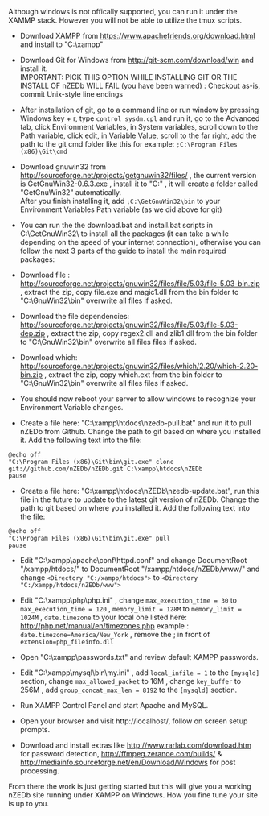 Although windows is not offically supported, you can run it under the XAMMP stack. However you will not be able to utilize the tmux scripts.

* Download XAMPP from https://www.apachefriends.org/download.html and install to "C:\xampp\"   

* Download Git for Windows from http://git-scm.com/download/win and install it.  
IMPORTANT: PICK THIS OPTION WHILE INSTALLING GIT OR THE INSTALL OF nZEDb WILL FAIL (you have been warned) : 
Checkout as-is, commit Unix-style line endings

* After installation of git, go to a command line or run window by pressing Windows key + r, type `control sysdm.cpl` and run it, go to the Advanced tab, click Environment Variables, in System variables, scroll down to the Path variable, click edit, in Variable Value, scroll to the far right, add the path to the git cmd folder like this for example: `;C:\Program Files (x86)\Git\cmd`  

* Download gnuwin32 from http://sourceforge.net/projects/getgnuwin32/files/ , the current version is GetGnuWin32-0.6.3.exe , install it to "C:\" , it will create a folder called "GetGnuWin32" automatically.  
After you finish installing it, add `;C:\GetGnuWin32\bin` to your Environment Variables Path variable (as we did above for git)

* You can run the the download.bat and install.bat scripts in C:\GetGnuWin32\ to install all the packages (it can take a while depending on the speed of your internet connection), otherwise you can follow the next 3 parts of the guide to install the main required packages:

* Download file : http://sourceforge.net/projects/gnuwin32/files/file/5.03/file-5.03-bin.zip , extract the zip, copy file.exe and magic1.dll from the bin folder to "C:\GnuWin32\bin" overwrite all files if asked.  

* Download the file dependencies: http://sourceforge.net/projects/gnuwin32/files/file/5.03/file-5.03-dep.zip , extract the zip, copy regex2.dll and zlib1.dll from the bin folder to "C:\GnuWin32\bin" overwrite all files files if asked.  

* Download which: http://sourceforge.net/projects/gnuwin32/files/which/2.20/which-2.20-bin.zip , extract the zip, copy which.ext from the bin folder to "C:\GnuWin32\bin" overwrite all files files if asked.  

* You should now reboot your server to allow windows to recognize your Environment Variable changes.

* Create a file here: "C:\xampp\htdocs\nzedb-pull.bat" and run it to pull nZEDb from Github. Change the path to git based on where you installed it. Add the following text into the file:

```
@echo off  
"C:\Program Files (x86)\Git\bin\git.exe" clone git://github.com/nZEDb/nZEDb.git C:\xampp\htdocs\nZEDb  
pause  
```

* Create a file here: "C:\xampp\htdocs\nZEDb\nzedb-update.bat", run this file in the future to update to the latest git version of nZEDb. Change the path to git based on where you installed it. Add the following text into the file:

```
@echo off  
"C:\Program Files (x86)\Git\bin\git.exe" pull  
pause  
```

* Edit "C:\xampp\apache\conf\httpd.conf" and change DocumentRoot "/xampp/htdocs/" to DocumentRoot "/xampp/htdocs/nZEDb/www/" and change `<Directory "C:/xampp/htdocs">` to `<Directory "C:/xampp/htdocs/nZEDb/www">`  

* Edit "C:\xampp\php\php.ini" , change `max_execution_time = 30` to `max_execution_time = 120` , `memory_limit = 128M` to `memory_limit = 1024M` , `date.timezone` to your local one listed here: http://php.net/manual/en/timezones.php example : `date.timezone=America/New_York` , remove the ; in front of `extension=php_fileinfo.dll`  

* Open "C:\xampp\passwords.txt" and review default XAMPP passwords.  

* Edit "C:\xampp\mysql\bin\my.ini" , add `local_infile = 1` to the `[mysqld]` section, change `max_allowed_packet` to 16M , change `key_buffer` to 256M , add `group_concat_max_len = 8192` to the `[mysqld]` section.

* Run XAMPP Control Panel and start Apache and MySQL.  

* Open your browser and visit http://localhost/, follow on screen setup prompts.  

* Download and install extras like http://www.rarlab.com/download.htm for password detection, http://ffmpeg.zeranoe.com/builds/ & http://mediainfo.sourceforge.net/en/Download/Windows for post processing.  

From there the work is just getting started but this will give you a working nZEDb site running under XAMPP on Windows. How you fine tune your site is up to you.

